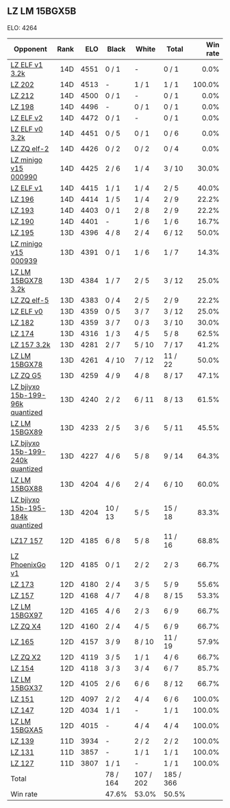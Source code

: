 ## LZ LM 15BGX5B ##

ELO: 4264

Opponent | Rank | ELO | Black | White | Total | Win rate
---------|-----:|----:|-------|-------|-------|-------:
[LZ ELF v1 3.2k](LZ%20ELF%20v1%203.2k.md) | 14D | 4551 | 0 / 1 | - | 0 / 1 | 0.0%
[LZ 202](LZ%20202.md) | 14D | 4513 | - | 1 / 1 | 1 / 1 | 100.0%
[LZ 212](LZ%20212.md) | 14D | 4500 | 0 / 1 | - | 0 / 1 | 0.0%
[LZ 198](LZ%20198.md) | 14D | 4496 | - | 0 / 1 | 0 / 1 | 0.0%
[LZ ELF v2](LZ%20ELF%20v2.md) | 14D | 4472 | 0 / 1 | - | 0 / 1 | 0.0%
[LZ ELF v0 3.2k](LZ%20ELF%20v0%203.2k.md) | 14D | 4451 | 0 / 5 | 0 / 1 | 0 / 6 | 0.0%
[LZ ZQ elf-2](LZ%20ZQ%20elf-2.md) | 14D | 4426 | 0 / 2 | 0 / 2 | 0 / 4 | 0.0%
[LZ minigo v15 000990](LZ%20minigo%20v15%20000990.md) | 14D | 4425 | 2 / 6 | 1 / 4 | 3 / 10 | 30.0%
[LZ ELF v1](LZ%20ELF%20v1.md) | 14D | 4415 | 1 / 1 | 1 / 4 | 2 / 5 | 40.0%
[LZ 196](LZ%20196.md) | 14D | 4414 | 1 / 5 | 1 / 4 | 2 / 9 | 22.2%
[LZ 193](LZ%20193.md) | 14D | 4403 | 0 / 1 | 2 / 8 | 2 / 9 | 22.2%
[LZ 190](LZ%20190.md) | 14D | 4401 | - | 1 / 6 | 1 / 6 | 16.7%
[LZ 195](LZ%20195.md) | 13D | 4396 | 4 / 8 | 2 / 4 | 6 / 12 | 50.0%
[LZ minigo v15 000939](LZ%20minigo%20v15%20000939.md) | 13D | 4391 | 0 / 1 | 1 / 6 | 1 / 7 | 14.3%
[LZ LM 15BGX78 3.2k](LZ%20LM%2015BGX78%203.2k.md) | 13D | 4384 | 1 / 7 | 2 / 5 | 3 / 12 | 25.0%
[LZ ZQ elf-5](LZ%20ZQ%20elf-5.md) | 13D | 4383 | 0 / 4 | 2 / 5 | 2 / 9 | 22.2%
[LZ ELF v0](LZ%20ELF%20v0.md) | 13D | 4359 | 0 / 5 | 3 / 7 | 3 / 12 | 25.0%
[LZ 182](LZ%20182.md) | 13D | 4359 | 3 / 7 | 0 / 3 | 3 / 10 | 30.0%
[LZ 174](LZ%20174.md) | 13D | 4316 | 1 / 3 | 4 / 5 | 5 / 8 | 62.5%
[LZ 157 3.2k](LZ%20157%203.2k.md) | 13D | 4281 | 2 / 7 | 5 / 10 | 7 / 17 | 41.2%
[LZ LM 15BGX78](LZ%20LM%2015BGX78.md) | 13D | 4261 | 4 / 10 | 7 / 12 | 11 / 22 | 50.0%
[LZ ZQ G5](LZ%20ZQ%20G5.md) | 13D | 4259 | 4 / 9 | 4 / 8 | 8 / 17 | 47.1%
[LZ bjiyxo 15b-199-96k quantized](LZ%20bjiyxo%2015b-199-96k%20quantized.md) | 13D | 4240 | 2 / 2 | 6 / 11 | 8 / 13 | 61.5%
[LZ LM 15BGX89](LZ%20LM%2015BGX89.md) | 13D | 4233 | 2 / 5 | 3 / 6 | 5 / 11 | 45.5%
[LZ bjiyxo 15b-199-240k quantized](LZ%20bjiyxo%2015b-199-240k%20quantized.md) | 13D | 4227 | 4 / 6 | 5 / 8 | 9 / 14 | 64.3%
[LZ LM 15BGX88](LZ%20LM%2015BGX88.md) | 13D | 4204 | 4 / 6 | 2 / 4 | 6 / 10 | 60.0%
[LZ bjiyxo 15b-195-184k quantized](LZ%20bjiyxo%2015b-195-184k%20quantized.md) | 13D | 4204 | 10 / 13 | 5 / 5 | 15 / 18 | 83.3%
[LZ17 157](LZ17%20157.md) | 12D | 4185 | 6 / 8 | 5 / 8 | 11 / 16 | 68.8%
[LZ PhoenixGo v1](LZ%20PhoenixGo%20v1.md) | 12D | 4185 | 0 / 1 | 2 / 2 | 2 / 3 | 66.7%
[LZ 173](LZ%20173.md) | 12D | 4180 | 2 / 4 | 3 / 5 | 5 / 9 | 55.6%
[LZ 157](LZ%20157.md) | 12D | 4168 | 4 / 7 | 4 / 8 | 8 / 15 | 53.3%
[LZ LM 15BGX97](LZ%20LM%2015BGX97.md) | 12D | 4165 | 4 / 6 | 2 / 3 | 6 / 9 | 66.7%
[LZ ZQ X4](LZ%20ZQ%20X4.md) | 12D | 4160 | 2 / 4 | 4 / 5 | 6 / 9 | 66.7%
[LZ 165](LZ%20165.md) | 12D | 4157 | 3 / 9 | 8 / 10 | 11 / 19 | 57.9%
[LZ ZQ X2](LZ%20ZQ%20X2.md) | 12D | 4119 | 3 / 5 | 1 / 1 | 4 / 6 | 66.7%
[LZ 154](LZ%20154.md) | 12D | 4118 | 3 / 3 | 3 / 4 | 6 / 7 | 85.7%
[LZ LM 15BGX37](LZ%20LM%2015BGX37.md) | 12D | 4105 | 2 / 6 | 6 / 6 | 8 / 12 | 66.7%
[LZ 151](LZ%20151.md) | 12D | 4097 | 2 / 2 | 4 / 4 | 6 / 6 | 100.0%
[LZ 147](LZ%20147.md) | 12D | 4034 | 1 / 1 | - | 1 / 1 | 100.0%
[LZ LM 15BGXA5](LZ%20LM%2015BGXA5.md) | 12D | 4015 | - | 4 / 4 | 4 / 4 | 100.0%
[LZ 139](LZ%20139.md) | 11D | 3934 | - | 2 / 2 | 2 / 2 | 100.0%
[LZ 131](LZ%20131.md) | 11D | 3857 | - | 1 / 1 | 1 / 1 | 100.0%
[LZ 127](LZ%20127.md) | 11D | 3807 | 1 / 1 | - | 1 / 1 | 100.0%
Total | | | 78 / 164 | 107 / 202 | 185 / 366 | 
Win rate| | | 47.6% | 53.0% | 50.5% | 
